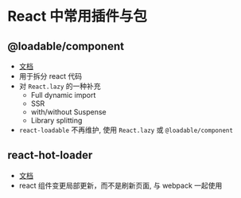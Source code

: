 # React 中常用插件与包

## @loadable/component

+ [文档](https://loadable-components.com/docs/getting-started/)
+ 用于拆分 react 代码
+ 对 `React.lazy` 的一种补充
  + Full dynamic import
  + SSR
  + with/without Suspense
  + Library splitting
+ `react-loadable` 不再维护, 使用 `React.lazy` 或 `@loadable/component`

## react-hot-loader

+ [文档](http://gaearon.github.io/react-hot-loader/getstarted/)
+ react 组件变更局部更新，而不是刷新页面, 与 webpack 一起使用
